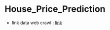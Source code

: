 # House_Price_Prediction

- link data web crawl : [link](https://husteduvn-my.sharepoint.com/personal/phong_dq183604_sis_hust_edu_vn/_layouts/15/onedrive.aspx?id=%2Fpersonal%2Fphong%5Fdq183604%5Fsis%5Fhust%5Fedu%5Fvn%2FDocuments%2FHousePrice%5FDatasets)
